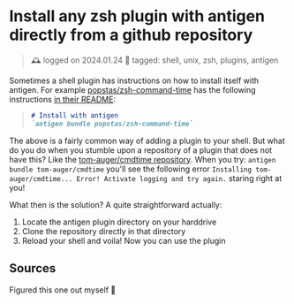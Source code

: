 # Install any zsh plugin with antigen directly from a github repository
> 🕰️ logged on 2024.01.24
> 🔖 tagged: shell, unix, zsh, plugins, antigen

Sometimes a shell plugin has instructions on how to install itself with antigen. For example [popstas/zsh-command-time](https://github.com/popstas/zsh-command-time) has the following instructions [in their README](https://github.com/popstas/zsh-command-time?tab=readme-ov-file#install-with-antigen):

> ```Markdown
> # Install with antigen
> `antigen bundle popstas/zsh-command-time`
> ```

The above is a fairly common way of adding a plugin to your shell. But what do you do when you stumble upon a repository of a plugin that does not have this? Like the [tom-auger/cmdtime repository](https://github.com/tom-auger/cmdtime). When you try: `antigen bundle tom-auger/cmdtime` you'll see the following error `Installing tom-auger/cmdtime... Error! Activate logging and try again.` staring right at you!

What then is the solution? A quite straightforward actually:

1. Locate the antigen plugin directory on your harddrive
2. Clone the repository directly in that directory
3. Reload your shell and voila! Now you can use the plugin

## Sources
Figured this one out myself 🥳
